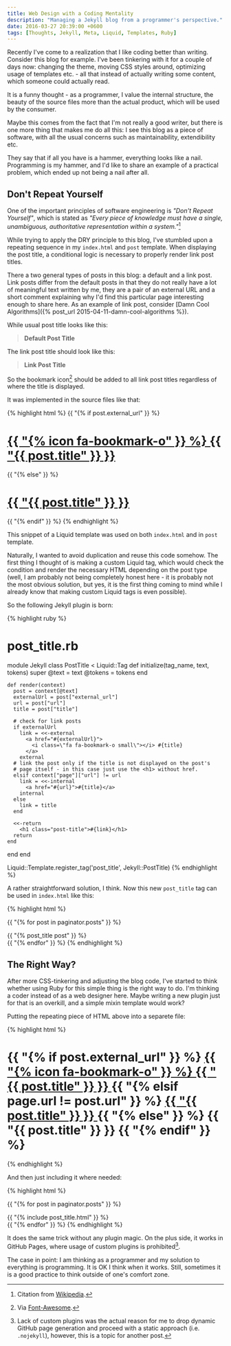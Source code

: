 ```yaml
---
title: Web Design with a Coding Mentality
description: "Managing a Jekyll blog from a programmer's perspective."
date: 2016-03-27 20:39:00 +0600
tags: [Thoughts, Jekyll, Meta, Liquid, Templates, Ruby]
---
```

Recently I've come to a realization that I like coding better than writing. Consider this blog for example. I've been tinkering with it for a couple of days now: changing the theme, moving CSS styles around, optimizing usage of templates etc. - all that instead of actually writing some content, which someone could actually read.

It is a funny thought - as a programmer, I value the internal structure, the beauty of the source files more than the actual product, which will be used by the consumer.

Maybe this comes from the fact that I'm not really a good writer, but there is one more thing that makes me do all this: I see this blog as a piece of software, with all the usual concerns such as
maintainability, extendibility etc.

They say that if all you have is a hammer, everything looks like a nail. Programming is my hammer, and I'd like to share an example of a practical problem, which ended up not being a nail after all.
<!--more-->

## Don't Repeat Yourself

One of the important principles of software engineering is *"Don't Repeat Yourself"*, which is stated as *"Every piece of knowledge must have a single, unambiguous, authoritative representation within a system."*[^1]

[^1]: Citation from [Wikipedia](https://en.wikipedia.org/wiki/Don%27t_repeat_yourself).

While trying to apply the DRY principle to this blog, I've stumbled upon a repeating sequence in my `index.html` and `post` template. When displaying the post title, a conditional logic is necessary to properly render link post titles.

<span class="note">
There a two general types of posts in this blog: a default and a link post. Link posts differ from the default posts in that they do not really have a lot of meaningful text written by me, they are a pair of an external URL and a short comment explaining why I'd find this particular page interesting enough to share here. As an example of link post, consider [Damn Cool Algorithms]({% post_url 2015-04-11-damn-cool-algorithms %}).
</span>

While usual post title looks like this:

>**Default Post Title**

The link post title should look like this:

>**<!--{ icon fa-bookmark-o }--> Link Post Title**

So the bookmark icon[^2] should be added to all link post titles regardless of where the title is displayed.

[^2]: Via [Font-Awesome](http://fontawesome.io).

It was implemented in the source files like that:

{% highlight html %}
{{ "{% if post.external_url" }} %}
  <h1 class="post-title">
    <a href="{{ "{{ post.external_url" }} }}">
      {{ "{% icon fa-bookmark-o" }} %} {{ "{{ post.title" }} }}
    </a>
   </h1>
{{ "{% else" }} %}
  <h1 class="post-title">
    <a href="{{ "{{ post.url" }} }}">
      {{ "{{ post.title" }} }}
    </a>
  </h1>
{{ "{% endif" }} %}
{% endhighlight %}

This snippet of a Liquid template was used on both `index.html` and in `post` template.

Naturally, I wanted to avoid duplication and reuse this code somehow. The first thing I thought of is making a custom Liquid tag, which would check the condition and render the necessary HTML depending
on the post type (well, I am probably not being completely honest here - it is probably not the most obvious solution, but yes, it is the first thing coming to mind while I already know that making custom Liquid tags is even possible).

So the following Jekyll plugin is born:

{% highlight ruby %}
# post_title.rb
module Jekyll
  class PostTitle < Liquid::Tag
    def initialize(tag_name, text, tokens)
      super
      @text = text
      @tokens = tokens
    end

    def render(context)
      post = context[@text]
      externalUrl = post["external_url"]
      url = post["url"]
      title = post["title"]

      # check for link posts
      if externalUrl
        link = <<-external
          <a href="#{externalUrl}">
            <i class=\"fa fa-bookmark-o small\"></i> #{title}
          </a>
        external
      # link the post only if the title is not displayed on the post's
      # page itself - in this case just use the <h1> without href.
      elsif context["page"]["url"] != url
        link = <<-internal
          <a href="#{url}">#{title}</a>
        internal
      else
        link = title
      end

      <<-return
        <h1 class="post-title">#{link}</h1>
      return
    end
  end
end

Liquid::Template.register_tag('post_title', Jekyll::PostTitle)
{% endhighlight %}

A rather straightforward solution, I think. Now this new `post_title` tag can be used in `index.html` like this:

{% highlight html %}
<!-- index.html -->
{{ "{% for post in paginator.posts" }} %}
  <div class="post">
    {{ "{% post_title post" }} %}
  </div>
{{ "{% endfor" }} %}
{% endhighlight %}

## The Right Way?

After more CSS-tinkering and adjusting the blog code, I've started to think whether using Ruby for this simple thing is the right way to do. I'm thinking a coder instead of as a web designer here. Maybe writing a new plugin just for that is an overkill, and a simple mixin template would work?

Putting the repeating piece of HTML above into a separete file:

{% highlight html %}
<!-- post_title.html -->
<h1 class="post-title">
{{ "{% if post.external_url" }} %}
  <a href="{{ "{{ post.external_url" }} }}">
    {{ "{% icon fa-bookmark-o" }} %} {{ "{{ post.title" }} }}
  </a>
{{ "{% elsif page.url != post.url" }} %}
  <a href="{{ "{{ post.url" }} }}">
    {{ "{{ post.title" }} }}
  </a>
{{ "{% else" }} %}
  {{ "{{ post.title" }} }}
{{ "{% endif" }} %}
</h1>
{% endhighlight %}

And then just including it where needed:

{% highlight html %}
<!-- index.html -->
{{ "{% for post in paginator.posts" }} %}
  <div class="post">
    {{ "{% include post_title.html" }} %}
  </div>
{{ "{% endfor" }} %}
{% endhighlight %}

It does the same trick without any plugin magic. On the plus side, it works in GitHub Pages, where usage of custom plugins is prohibited[^3].

[^3]: Lack of custom plugins was the actual reason for me to drop dynamic GitHub page generation and proceed with a static approach (i.e. `.nojekyll`), however, this is a topic for another post.

The case in point: I am thinking as a programmer and my solution to everything is programming. It is OK I think when it works. Still, sometimes it is a good practice to think outside of one's comfort zone.
